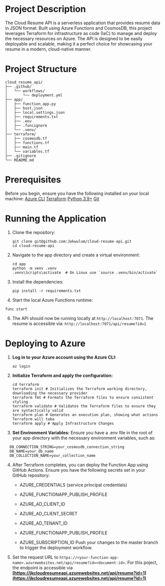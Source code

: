 # Project Description
The Cloud Resume API is a serverless application that provides resume data in JSON format. Built using Azure Functions and CosmosDB, this project leverages Terraform for infrastructure as code (IaC) to manage and deploy the necessary resources on Azure. The API is designed to be easily deployable and scalable, making it a perfect choice for showcasing your resume in a modern, cloud-native manner.

# Project Structure
```shell
cloud_resume_api/
├── .github/
│   └── workflows/
│       └── deployment.yml
├── app/
│   ├── function_app.py
│   ├── host.json
│   ├── local.settings.json
│   ├── requirements.txt
│   ├── .env
│   ├── .funcignore
│   └── .venv/
├── terraform/
│   ├── cosmosdb.tf
│   ├── functions.tf
│   ├── main.tf
│   └── variables.tf
├── .gitignore
└── README.md
```

# Prerequisites
Before you begin, ensure you have the following installed on your local machine:
[Azure CLI](https://learn.microsoft.com/en-us/cli/azure/install-azure-cli)
[Terraform](https://developer.hashicorp.com/terraform/install?product_intent=terraform)
[Python 3.9+](https://www.python.org/downloads/)
[Git](https://git-scm.com/downloads)

# Running the Application
1. Clone the repository:
    ```shell
    git clone git@github.com:Jekwulum/cloud-resume-api.git
    cd cloud-resume-api
    ```
2. Navigate to the app directory and create a virtual environment:
   ```shell
   cd app
   python -m venv .venv
   .venv\Scripts\activate  # On Linux use `source .venv/bin/activate`
   ```
3. Install the dependencies:
   ```shell
   pip install -r requirements.txt
   ```
4. Start the local Azure Functions runtime:
  ```shell
  func start
  ```
6. The API should now be running locally at `http://localhost:7071`. The resume is accessible via: `http://localhost:7071/api/resume?id=1`

# Deploying to Azure
1. **Log in to your Azure account using the Azure CLI:**
   ```shell
   az login
   ```
2. **Initialize Terraform and apply the configuration:**
   ```shell
   cd terraform
   terraform init # Initializes the Terraform working directory, downloading the necessary provider
   terraform fmt # Formats the Terraform files to ensure consistent styling
   terraform validate # Validates the Terraform files to ensure they are syntactically valid
   terraform plan # Generates an execution plan, showing what actions Terraform will take
   terraform apply # Apply Infrastructure Changes
   ```
3. **Set Environment Variables:**
Ensure you have a .env file in the root of your app directory with the necessary environment variables, such as:
  ```shell
    DB_CONNECTION_STRING=your_cosmosdb_connection_string
    DB_NAME=your_db_name
    DB_COLLECTION_NAME=your_collection_name
  ```
4. After Terraform completes, you can deploy the Function App using GitHub Actions. Ensure you have the following secrets set in your GitHub repository:
   - AZURE_CREDENTIALS (service principal credentials)
   - AZURE_FUNCTIONAPP_PUBLISH_PROFILE
   - AZURE_AD_CLIENT_ID

   - AZURE_AD_CLIENT_SECRET
   - AZURE_AD_TENANT_ID
   - AZURE_FUNCTIONAPP_PUBLISH_PROFILE
   - AZURE_SUBSCRIPTION_ID
Push your changes to the master branch to trigger the deployment workflow.

5. Set the request URL to `https://<your-function-app-name>.azurewebsites.net/api/resume?id=<document-id>`. For this poject, the endpoint is accessible via **[https://jkcloudresumeapi.azurewebsites.net/api/resume?id=1](https://jkcloudresumeapi.azurewebsites.net/api/resume?id=1)**